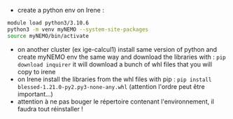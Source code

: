  - create a python env on Irene :

```bash
module load python3/3.10.6
python3 -m venv myNEMO --system-site-packages
source myNEMO/bin/activate
```

 - on another cluster (ex ige-calcul1) install same version of python and create myNEMO env the same way and download the libraries with : ```pip download inquirer``` it will download a bunch of whl files that you will copy to irene
 - on Irene install the libraries from the whl files with pip : ```pip install blessed-1.21.0-py2.py3-none-any.whl``` (attention l'ordre peut être important...)
 - attention à ne pas bouger le répertoire contenant l'environnement, il faudra tout réinstaller !

 
